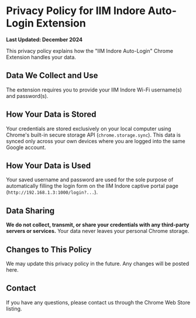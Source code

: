 # Privacy Policy for IIM Indore Auto-Login Extension

**Last Updated: December 2024**

This privacy policy explains how the "IIM Indore Auto-Login" Chrome Extension handles your data.

## Data We Collect and Use

The extension requires you to provide your IIM Indore Wi-Fi username(s) and password(s).

## How Your Data is Stored

Your credentials are stored exclusively on your local computer using Chrome's built-in secure storage API (`chrome.storage.sync`). This data is synced only across your own devices where you are logged into the same Google account.

## How Your Data is Used

Your saved username and password are used for the sole purpose of automatically filling the login form on the IIM Indore captive portal page (`http://192.168.1.3:1000/login?...`).

## Data Sharing

**We do not collect, transmit, or share your credentials with any third-party servers or services.** Your data never leaves your personal Chrome storage.

## Changes to This Policy

We may update this privacy policy in the future. Any changes will be posted here.

## Contact

If you have any questions, please contact us through the Chrome Web Store listing.
